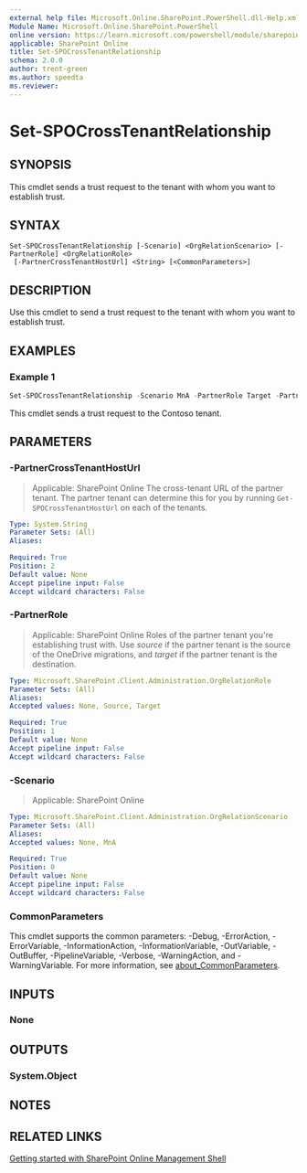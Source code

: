 ```yaml
---
external help file: Microsoft.Online.SharePoint.PowerShell.dll-Help.xml
Module Name: Microsoft.Online.SharePoint.PowerShell
online version: https://learn.microsoft.com/powershell/module/sharepoint-online/set-spocrosstenantrelationship
applicable: SharePoint Online
title: Set-SPOCrossTenantRelationship
schema: 2.0.0
author: trent-green
ms.author: speedta
ms.reviewer:
---
```


# Set-SPOCrossTenantRelationship

## SYNOPSIS

This cmdlet sends a trust request to the tenant with whom you want to establish trust.

## SYNTAX

```
Set-SPOCrossTenantRelationship [-Scenario] <OrgRelationScenario> [-PartnerRole] <OrgRelationRole>
 [-PartnerCrossTenantHostUrl] <String> [<CommonParameters>]
```

## DESCRIPTION

Use this cmdlet to send a trust request to the tenant with whom you want to establish trust.

## EXAMPLES

### Example 1

```powershell
Set-SPOCrossTenantRelationship -Scenario MnA -PartnerRole Target -PartnerCrossTenantHostUrl https://contoso-my.sharepoint.com
```

This cmdlet sends a trust request to the Contoso tenant.

## PARAMETERS

### -PartnerCrossTenantHostUrl

> Applicable: SharePoint Online
The cross-tenant URL of the partner tenant. The partner tenant can determine this for you by running `Get-SPOCrossTenantHostUrl` on each of the tenants.

```yaml
Type: System.String
Parameter Sets: (All)
Aliases:

Required: True
Position: 2
Default value: None
Accept pipeline input: False
Accept wildcard characters: False
```

### -PartnerRole

> Applicable: SharePoint Online
Roles of the partner tenant you're establishing trust with. Use *source* if the partner tenant is the source of the OneDrive migrations, and *target* if the partner tenant is the destination.

```yaml
Type: Microsoft.SharePoint.Client.Administration.OrgRelationRole
Parameter Sets: (All)
Aliases:
Accepted values: None, Source, Target

Required: True
Position: 1
Default value: None
Accept pipeline input: False
Accept wildcard characters: False
```

### -Scenario

> Applicable: SharePoint Online

```yaml
Type: Microsoft.SharePoint.Client.Administration.OrgRelationScenario
Parameter Sets: (All)
Aliases:
Accepted values: None, MnA

Required: True
Position: 0
Default value: None
Accept pipeline input: False
Accept wildcard characters: False
```

### CommonParameters

This cmdlet supports the common parameters: -Debug, -ErrorAction, -ErrorVariable, -InformationAction, -InformationVariable, -OutVariable, -OutBuffer, -PipelineVariable, -Verbose, -WarningAction, and -WarningVariable. For more information, see [about_CommonParameters](https://go.microsoft.com/fwlink/?LinkID=113216).

## INPUTS

### None

## OUTPUTS

### System.Object

## NOTES

## RELATED LINKS

[Getting started with SharePoint Online Management Shell](/powershell/sharepoint/sharepoint-online/connect-sharepoint-online)
